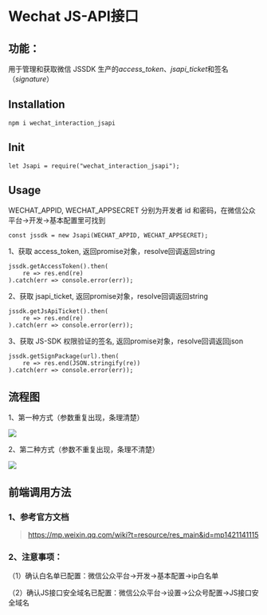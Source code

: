 # Wechat JS-API接口 

## 功能： 
用于管理和获取微信 JSSDK 生产的*access_token*、*jsapi_ticket*和签名（*signature*）

## Installation
```
npm i wechat_interaction_jsapi
```

## Init
```
let Jsapi = require("wechat_interaction_jsapi"); 
```

## Usage

WECHAT_APPID, WECHAT_APPSECRET 分别为开发者 id 和密码，在微信公众平台->开发->基本配置里可找到
```
const jssdk = new Jsapi(WECHAT_APPID, WECHAT_APPSECRET);
```

1、获取 access_token, 返回promise对象，resolve回调返回string
```
jssdk.getAccessToken().then(
    re => res.end(re)
).catch(err => console.error(err));
```

2、获取 jsapi_ticket, 返回promise对象，resolve回调返回string
```
jssdk.getJsApiTicket().then(
    re => res.end(re)
).catch(err => console.error(err));
```

3、获取 JS-SDK 权限验证的签名, 返回promise对象，resolve回调返回json
```
jssdk.getSignPackage(url).then(
    re => res.end(JSON.stringify(re))
).catch(err => console.error(err));
```

## 流程图

1、第一种方式（参数重复出现，条理清楚）

![](http://images2017.cnblogs.com/blog/896608/201709/896608-20170905172919851-1784537047.png)

2、第二种方式（参数不重复出现，条理不清楚）

![](http://images2017.cnblogs.com/blog/896608/201709/896608-20170905172931819-1662613866.png)

## 前端调用方法

### 1、参考官方文档
> https://mp.weixin.qq.com/wiki?t=resource/res_main&id=mp1421141115

### 2、注意事项：

（1）确认白名单已配置：微信公众平台->开发->基本配置->ip白名单 

（2）确认JS接口安全域名已配置：微信公众平台->设置->公众号配置->JS接口安全域名
